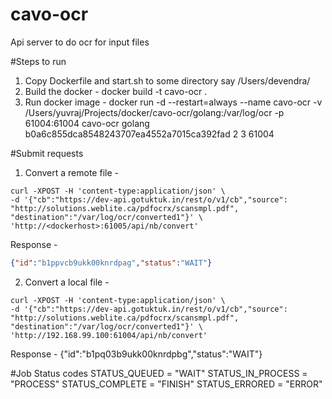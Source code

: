 # cavo-ocr
Api server to do ocr for input files

#Steps to run

1. Copy Dockerfile and start.sh to some directory say /Users/devendra/
2. Build the docker - docker build -t cavo-ocr .
3. Run docker image - docker run -d --restart=always --name cavo-ocr -v /Users/yuvraj/Projects/docker/cavo-ocr/golang:/var/log/ocr -p 61004:61004 cavo-ocr golang b0a6c855dca8548243707ea4552a7015ca392fad 2 3 61004

#Submit requests

1. Convert a remote file - 
``` curl
curl -XPOST -H 'content-type:application/json' \
-d '{"cb":"https://dev-api.gotuktuk.in/rest/o/v1/cb","source": "http://solutions.weblite.ca/pdfocrx/scansmpl.pdf", "destination":"/var/log/ocr/converted1"}' \
'http://<dockerhost>:61005/api/nb/convert'
```
Response - 
``` json
{"id":"b1ppvcb9ukk00knrdpag","status":"WAIT"}
```

2. Convert a local file -

``` curl
curl -XPOST -H 'content-type:application/json' \
-d '{"cb":"https://dev-api.gotuktuk.in/rest/o/v1/cb","source": "http://solutions.weblite.ca/pdfocrx/scansmpl.pdf", "destination":"/var/log/ocr/converted1"}' \
'http://192.168.99.100:61004/api/nb/convert'
```
Response -
{"id":"b1pq03b9ukk00knrdpbg","status":"WAIT"}

#Job Status codes
STATUS_QUEUED     = "WAIT"
STATUS_IN_PROCESS = "PROCESS"
STATUS_COMPLETE   = "FINISH"
STATUS_ERRORED    = "ERROR"

